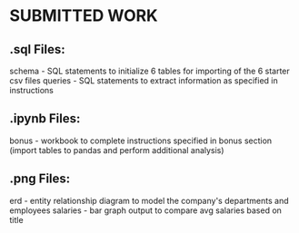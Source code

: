 # SUBMITTED WORK


.sql Files:
---------------
schema - SQL statements to initialize 6 tables for importing of the 6 starter csv files
queries - SQL statements to extract information as specified in instructions

.ipynb Files:
---------------
bonus - workbook to complete instructions specified in bonus section (import tables to pandas and perform additional analysis)

.png Files:
---------------
erd - entity relationship diagram to model the company's departments and employees
salaries - bar graph output to compare avg salaries based on title